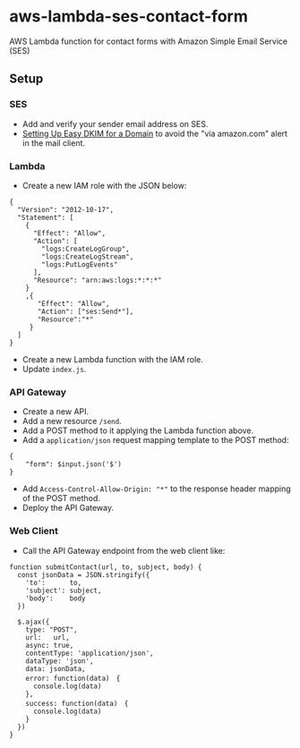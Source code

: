 # aws-lambda-ses-contact-form

AWS Lambda function for contact forms with Amazon Simple Email Service (SES)

## Setup

### SES 

* Add and verify your sender email address on SES.
* [Setting Up Easy DKIM for a Domain](https://docs.aws.amazon.com/ses/latest/DeveloperGuide/send-email-authentication-dkim-easy-setup-domain.html) to avoid the "via amazon.com" alert in the mail client.

### Lambda

* Create a new IAM role with the JSON below:

```
{
  "Version": "2012-10-17",
  "Statement": [
    {
      "Effect": "Allow",
      "Action": [
        "logs:CreateLogGroup",
        "logs:CreateLogStream",
        "logs:PutLogEvents"
      ],
      "Resource": "arn:aws:logs:*:*:*"
    }
    ,{
       "Effect": "Allow",
       "Action": ["ses:Send*"],
       "Resource":"*"
     }
  ]
}
```

* Create a new Lambda function with the IAM role.
* Update `index.js`.

### API Gateway

* Create a new API.
* Add a new resource `/send`.
* Add a POST method to it applying the Lambda function above.
* Add a `application/json` request mapping template to the POST method:

```
{
    "form": $input.json('$')
}
```

* Add `Access-Control-Allow-Origin: "*"` to the response header mapping of the POST method.
* Deploy the API Gateway.

### Web Client

* Call the API Gateway endpoint from the web client like: 

```
function submitContact(url, to, subject, body) {
  const jsonData = JSON.stringify({
    'to':      to,
    'subject': subject,
    'body':    body
  })

  $.ajax({
    type: "POST",
    url:   url,
    async: true,
    contentType: 'application/json',
    dataType: 'json',
    data: jsonData,
    error: function(data)　{ 
      console.log(data)
    },
    success: function(data)　{
      console.log(data)
    }
  })
}
```

